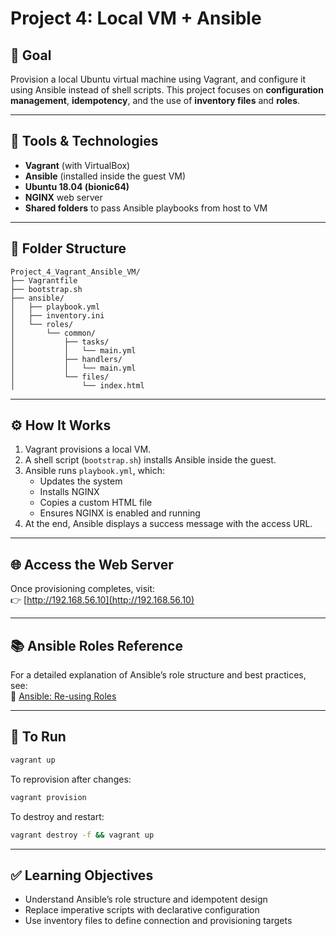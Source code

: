 # Project 4: Local VM + Ansible

## 🧠 Goal
Provision a local Ubuntu virtual machine using Vagrant, and configure it using Ansible instead of shell scripts. This project focuses on **configuration management**, **idempotency**, and the use of **inventory files** and **roles**.

---

## 🧰 Tools & Technologies
- **Vagrant** (with VirtualBox)
- **Ansible** (installed inside the guest VM)
- **Ubuntu 18.04 (bionic64)**
- **NGINX** web server
- **Shared folders** to pass Ansible playbooks from host to VM

---

## 📂 Folder Structure

```plaintext
Project_4_Vagrant_Ansible_VM/
├── Vagrantfile
├── bootstrap.sh
├── ansible/
│   ├── playbook.yml
│   ├── inventory.ini
│   └── roles/
│       └── common/
│           ├── tasks/
│           │   └── main.yml
│           ├── handlers/
│           │   └── main.yml
│           └── files/
│               └── index.html
```

---

## ⚙️ How It Works

1. Vagrant provisions a local VM.
2. A shell script (`bootstrap.sh`) installs Ansible inside the guest.
3. Ansible runs `playbook.yml`, which:
   - Updates the system
   - Installs NGINX
   - Copies a custom HTML file
   - Ensures NGINX is enabled and running
4. At the end, Ansible displays a success message with the access URL.

---

## 🌐 Access the Web Server

Once provisioning completes, visit:  
👉 [http://192.168.56.10](http://192.168.56.10)

---

## 📚 Ansible Roles Reference

For a detailed explanation of Ansible’s role structure and best practices, see:  
🔗 [Ansible: Re-using Roles](https://docs.ansible.com/ansible/latest/playbook_guide/playbooks_reuse_roles.html)

---

## 🏁 To Run

```bash
vagrant up
```

To reprovision after changes:

```bash
vagrant provision
```

To destroy and restart:

```bash
vagrant destroy -f && vagrant up
```

---

## ✅ Learning Objectives
- Understand Ansible’s role structure and idempotent design
- Replace imperative scripts with declarative configuration
- Use inventory files to define connection and provisioning targets
